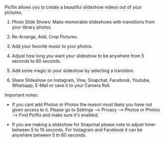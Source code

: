 Picflix allows you to create a beautiful slideshow videos out of your pictures. 

1. Photo Slide Shows: Make memorable slideshows with transitions from your library photos.
 
2. Re-Arrange, Add, Crop Pictures. 

3. Add your favorite music to your photos.

4.  Adjust how long you want your slideshow to be anywhere 
from 5 seconds to 60 seconds. 

5. Add some magic to your slideshow by selecting a transition. 

6.  Share Slideshow on Instagram, Vine, Snapchat, Facebook, Youtube, Whatsapp,  E-Mail or save it to your Camera Roll.

Important notes:

- If you cant add Photos or Photos the reason most likely you have not given access to it. Please go to Settings --> Privacy --> Photos or Photos --> Find Picflix and make sure it's enabled. 

- If you are making a slideshow for Snapchat please note to adjust timer between 5 to 10 seconds. For Instagram and Facebook it can be anywhere between 5 to 60 seconds.
